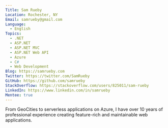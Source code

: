 ```yaml
---
Title: Sam Rueby
Location: Rochester, NY
Email: samrueby@gmail.com
Language:
  - English
Topics:
  - .NET
  - ASP.NET
  - ASP.NET MVC
  - ASP.NET Web API
  - Azure
  - C#
  - Web Development
Blog: https://samrueby.com
Twitter: https://twitter.com/SamRueby
GitHub: https://github.com/samrueby
StackOverflow: https://stackoverflow.com/users/825011/sam-rueby
LinkedIn: https://www.linkedin.com/in/samrueby
Mentee: true
---
```

From GeoCities to serverless applications on Azure, I have over 10 years of professional experience creating feature-rich and maintainable web applications.
